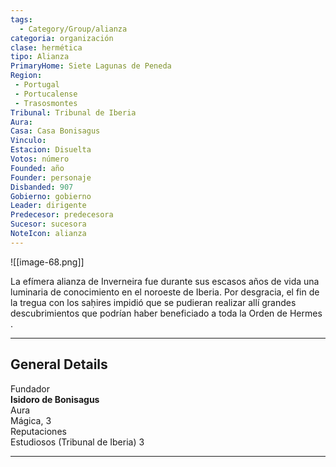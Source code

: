 ```yaml
---
tags:
  - Category/Group/alianza
categoria: organización
clase: hermética
tipo: Alianza
PrimaryHome: Siete Lagunas de Peneda 
Region:
 - Portugal 
 - Portucalense 
 - Trasosmontes
Tribunal: Tribunal de Iberia 
Aura: 
Casa: Casa Bonisagus 
Vinculo: 
Estacion: Disuelta 
Votos: número
Founded: año
Founder: personaje
Disbanded: 907
Gobierno: gobierno
Leader: dirigente
Predecesor: predecesora
Sucesor: sucesora
NoteIcon: alianza
---
```

![[image-68.png]]
 <section class="wa-section main-content"><p><span class="dropcap">L</span>a efímera alianza de Inverneira fue durante sus escasos años de vida una luminaria de conocimiento en el noroeste de Iberia. Por desgracia, el fin de la tregua con los saḥires impidió que se pudieran realizar allí grandes descubrimientos que podrían haber beneficiado a toda la <span class="article-link article-explorer-link entity-link wa-link" data-article-privacy="public" data-article-id="84d6f542-1f90-406c-b123-0d1f80c1fc0c" data-template-type="organization" data-article="84d6f542-1f90-406c-b123-0d1f80c1fc0c">Orden de Hermes</span> .
</p><hr /><p></p></section>  <section data-section-id="sidepanelcontent" class="wa-section public"><h2>General Details</h2>
<p>Fundador
<br />
<strong class="article-unlinked">Isidoro de Bonisagus</strong> 
<br />
Aura
<br />
Mágica, 3
<br />
Reputaciones
<br />
Estudiosos (Tribunal de Iberia) 3
<br /></p><hr />

